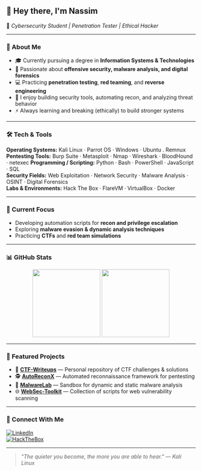 ## 👋 Hey there, I'm Nassim  
🎯 *Cybersecurity Student | Penetration Tester | Ethical Hacker*

---

### 🧠 About Me
- 🎓 Currently pursuing a degree in **Information Systems & Technologies**  
- 🧩 Passionate about **offensive security, malware analysis, and digital forensics**  
- 💻 Practicing **penetration testing**, **red teaming**, and **reverse engineering**  
- 🧰 I enjoy building security tools, automating recon, and analyzing threat behavior  
- ⚡ Always learning and breaking (ethically) to build stronger systems  

---

### 🛠️ Tech & Tools
**Operating Systems:** Kali Linux · Parrot OS · Windows · Ubuntu . Remnux
**Pentesting Tools:** Burp Suite · Metasploit · Nmap · Wireshark · BloodHound · netexec
**Programming / Scripting:** Python · Bash · PowerShell · JavaScript · SQL  
**Security Fields:** Web Exploitation · Network Security · Malware Analysis · OSINT · Digital Forensics  
**Labs & Environments:** Hack The Box · FlareVM · VirtualBox · Docker  

---

### 🔐 Current Focus
- Developing automation scripts for **recon and privilege escalation**
- Exploring **malware evasion & dynamic analysis techniques**
- Practicing **CTFs** and **red team simulations**

---

### 📊 GitHub Stats
<p align="center">
  <img height="180em" src="https://github-readme-stats.vercel.app/api?username=k1tch0p&show_icons=true&theme=tokyonight" />
  <img height="180em" src="https://github-readme-stats.vercel.app/api/top-langs/?username=k1tch0p&layout=compact&theme=tokyonight" />
</p>

---

### 🧩 Featured Projects
- 🧠 **[CTF-Writeups](https://k1tch0p.github.io/)** — Personal repository of CTF challenges & solutions
- 🕵️ **[AutoReconX](#)** — Automated reconnaissance framework for pentesting  
- 🧬 **[MalwareLab](#)** — Sandbox for dynamic and static malware analysis  
- 🌐 **[WebSec-Toolkit](#)** — Collection of scripts for web vulnerability scanning  
  

---

### 🌱 Connect With Me
[![LinkedIn](https://img.shields.io/badge/LinkedIn-0077B5.svg?&style=for-the-badge&logo=linkedin&logoColor=white)](https://www.linkedin.com/in/nassim-nedjar-78ab83207/)    
[![HackTheBox](https://img.shields.io/badge/HackTheBox-111927?style=for-the-badge&logo=hackthebox&logoColor=green)](https://app.hackthebox.com/users/339018)  

---

> *"The quieter you become, the more you are able to hear." — Kali Linux*
